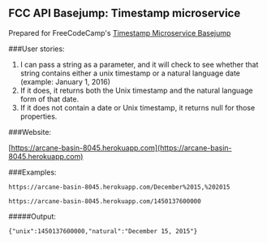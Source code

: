 ## FCC API Basejump: Timestamp microservice

Prepared for FreeCodeCamp's [Timestamp Microservice Basejump](http://www.freecodecamp.com/challenges/timestamp-microservice)

###User stories:

1. I can pass a string as a parameter, and it will check to see whether that string  contains either a unix timestamp or a natural language date (example: January 1, 2016)
2. If it does, it returns both the Unix timestamp and the natural language form of that date.
3. If it does not contain a date or Unix timestamp, it returns null for those properties.
            
###Website:

[https://arcane-basin-8045.herokuapp.com](https://arcane-basin-8045.herokuapp.com)
            
###Examples:

`https://arcane-basin-8045.herokuapp.com/December%2015,%202015`

`https://arcane-basin-8045.herokuapp.com/1450137600000`
            
#####Output:

`{"unix":1450137600000,"natural":"December 15, 2015"}`
